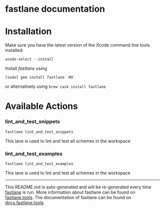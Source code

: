 fastlane documentation
================
# Installation

Make sure you have the latest version of the Xcode command line tools installed:

```
xcode-select --install
```

Install _fastlane_ using
```
[sudo] gem install fastlane -NV
```
or alternatively using `brew cask install fastlane`

# Available Actions
### lint_and_test_snippets
```
fastlane lint_and_test_snippets
```
This lane is used to lint and test all schemes in the workspace
### lint_and_test_examples
```
fastlane lint_and_test_examples
```
This lane is used to lint and test all schemes in the workspace

----

This README.md is auto-generated and will be re-generated every time [fastlane](https://fastlane.tools) is run.
More information about fastlane can be found on [fastlane.tools](https://fastlane.tools).
The documentation of fastlane can be found on [docs.fastlane.tools](https://docs.fastlane.tools).
